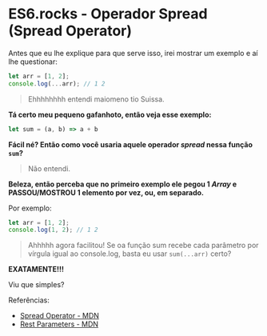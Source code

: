 # ES6.rocks - Operador Spread (Spread Operator)

Antes que eu lhe explique para que serve isso, irei mostrar um exemplo e aí lhe questionar:

```js
let arr = [1, 2];
console.log(...arr); // 1 2
```

> Ehhhhhhhh entendi maiomeno tio Suissa.

**Tá certo meu pequeno gafanhoto, então veja esse exemplo:**

```js
let sum = (a, b) => a + b
```

**Fácil né? Então como você usaria aquele operador *spread* nessa função `sum`?**

> Não entendi.

**Beleza, então perceba que no primeiro exemplo ele pegou 1 *Array* e PASSOU/MOSTROU 1 elemento por vez, ou, em separado.**

Por exemplo:

```js
let arr = [1, 2];
console.log(1, 2); // 1 2
```

> Ahhhhh agora facilitou!
> Se oa função sum recebe cada parâmetro por vírgula igual ao console.log, basta eu usar `sum(...arr)` certo?


**EXATAMENTE!!!**

Viu que simples?

Referências:

- [Spread Operator - MDN](https://developer.mozilla.org/pt-BR/docs/Web/JavaScript/Reference/Operators/Spread_operator)
- [Rest Parameters - MDN](https://developer.mozilla.org/en-US/docs/Web/JavaScript/Reference/Functions/rest_parameters)